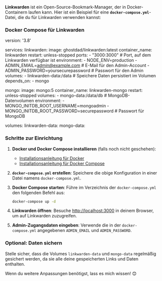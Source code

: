 **Linkwarden** ist ein Open-Source-Bookmark-Manager, der in Docker-Containern laufen kann. Hier ist ein Beispiel für eine **`docker-compose.yml`**-Datei, die du für Linkwarden verwenden kannst:

### Docker Compose für Linkwarden

version: '3.8'

services:
  linkwarden:
    image: ghostdad/linkwarden:latest
    container_name: linkwarden
    restart: unless-stopped
    ports:
      - "3000:3000" # Port, auf dem Linkwarden verfügbar ist
    environment:
      - NODE_ENV=production
      - ADMIN_EMAIL=admin@example.com # E-Mail für den Admin-Account
      - ADMIN_PASSWORD=yoursecurepassword # Passwort für den Admin
    volumes:
      - linkwarden-data:/data # Speichere Daten persistiert im Volumen
    depends_on:
      - mongo

  mongo:
    image: mongo:5
    container_name: linkwarden-mongo
    restart: unless-stopped
    volumes:
      - mongo-data:/data/db # MongoDB-Datenvolumen
    environment:
      - MONGO_INITDB_ROOT_USERNAME=mongoadmin
      - MONGO_INITDB_ROOT_PASSWORD=securepassword # Passwort für MongoDB

volumes:
  linkwarden-data:
  mongo-data:

### Schritte zur Einrichtung

1. **Docker und Docker Compose installieren** (falls noch nicht geschehen):
    
    - [Installationsanleitung für Docker](https://docs.docker.com/get-docker/)
    - [Installationsanleitung für Docker Compose](https://docs.docker.com/compose/install/)
2. **`docker-compose.yml` erstellen**: Speichere die obige Konfiguration in einer Datei namens `docker-compose.yml`.
    
3. **Docker Compose starten**: Führe im Verzeichnis der `docker-compose.yml` den folgenden Befehl aus:
    
    ```bash
    docker-compose up -d
    ```
    
4. **Linkwarden öffnen**: Besuche [http://localhost:3000](http://localhost:3000/) in deinem Browser, um auf Linkwarden zuzugreifen.
    
5. **Admin-Zugangsdaten eingeben**: Verwende die in der `docker-compose.yml` angegebenen `ADMIN_EMAIL` und `ADMIN_PASSWORD`.
    

### Optional: Daten sichern

Stelle sicher, dass die Volumes `linkwarden-data` und `mongo-data` regelmäßig gesichert werden, da sie alle deine gespeicherten Links und Daten enthalten.

Wenn du weitere Anpassungen benötigst, lass es mich wissen! 😊

